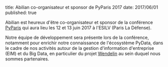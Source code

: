 title: Abilian co-organisateur et sponsor de  PyParis 2017
date: 2017/06/01
published: true

Abilian est heureux d'être co-organisateur et sponsor de la conférence 
[PyParis](http://2017.pyparis.org/) qui aura lieu les 12 et 13 juin 2017 à l'ESILV (Paris La Défense).

Notre équipe de développement sera présente lors de la conférence, notamment
pour enrichir notre connaissance de l'écosystème PyData, dans le cadre de
nos activités autour de la gestion d'information d'entreprise (EIM) et
du Big Data, en particulier du projet [Wendelin](http://www.wendelin.io/NXD-Presentation.Hyperconvergence.Big.Data.Small.App?portal_skin=CI_slideshow#/) au sein duquel nous sommes
partenaires.
